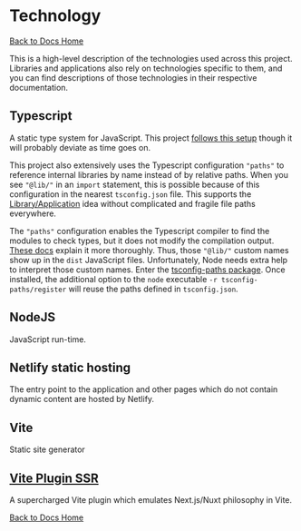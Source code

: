 # Technology

[Back to Docs Home](README.md)

This is a high-level description of the technologies used across this project. Libraries and applications also rely on technologies specific to them, and you can find descriptions of those technologies in their respective documentation.

## Typescript

A static type system for JavaScript. This project [follows this setup](https://blog.logrocket.com/make-sharing-typescript-code-types-quick-easy) though it will probably deviate as time goes on.

This project also extensively uses the Typescript configuration `"paths"` to reference internal libraries by name instead of by relative paths. When you see `"@lib/"` in an `import` statement, this is possible because of this configuration in the nearest `tsconfig.json` file. This supports the [Library/Application](architecture-libs-and-apps.md) idea without complicated and fragile file paths everywhere.

The `"paths"` configuration enables the Typescript compiler to find the modules to check types, but it does not modify the compilation output. [These docs](https://github.com/TypeStrong/ts-node#why-is-this-not-built-in-to-ts-node) explain it more thoroughly. Thus, those `"@lib/"` custom names show up in the `dist` JavaScript files. Unfortunately, Node needs extra help to interpret those custom names. Enter the [tsconfig-paths package](https://www.npmjs.com/package/tsconfig-paths). Once installed, the additional option to the `node` executable `-r tsconfig-paths/register` will reuse the paths defined in `tsconfig.json`.

## NodeJS

JavaScript run-time.

## Netlify static hosting

The entry point to the application and other pages which do not contain dynamic content are hosted by Netlify.

## Vite

Static site generator

## [Vite Plugin SSR](https://vite-plugin-ssr.com/)

A supercharged Vite plugin which emulates Next.js/Nuxt philosophy in Vite.

[Back to Docs Home](README.md)
